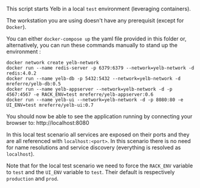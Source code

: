 This script starts Yelb in a local `test` environment (leveraging containers). 

The workstation you are using doesn't have any prerequisit (except for `Docker`).

You can either `docker-compose up` the yaml file provided in this folder or, alternatively, you can run these commands manually to stand up the environment :

```
docker network create yelb-network 
docker run --name redis-server -p 6379:6379 --network=yelb-network -d redis:4.0.2
docker run --name yelb-db -p 5432:5432 --network=yelb-network -d mreferre/yelb-db:0.5
docker run --name yelb-appserver --network=yelb-network -d -p 4567:4567 -e RACK_ENV=test mreferre/yelb-appserver:0.6
docker run --name yelb-ui --network=yelb-network -d -p 8080:80 -e UI_ENV=test mreferre/yelb-ui:0.7
```
You should now be able to see the application running by connecting your browser to: http://localhost:8080

In this local test scenario all services are exposed on their ports and they are all referenced with `localhost:<port>`. In this scenario there is no need for name resolutions and service discovery (everything is resolved as `localhost`). 

Note that for the local test scenario we need to force the `RACK_ENV` variable to `test` and the `UI_ENV` variable to `test`. Their default is respectively `production` and `prod`. 